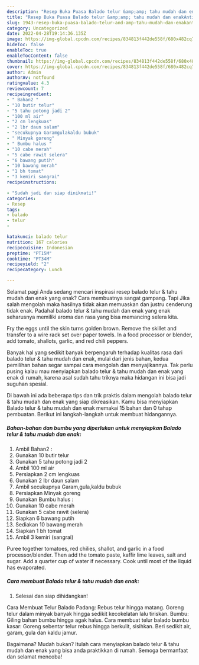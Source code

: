 ```yaml
---
description: "Resep Buka Puasa Balado telur &amp;amp; tahu mudah dan enakAnti Ribet"
title: "Resep Buka Puasa Balado telur &amp;amp; tahu mudah dan enakAnti Ribet"
slug: 1943-resep-buka-puasa-balado-telur-and-amp-tahu-mudah-dan-enakanti-ribet
category: Uncategorized
date: 2022-04-28T19:14:36.135Z
image: https://img-global.cpcdn.com/recipes/834813f442de558f/680x482cq70/balado-telur-tahu-mudah-dan-enak-foto-resep-utama.jpg
hideToc: false
enableToc: true
enableTocContent: false
thumbnail: https://img-global.cpcdn.com/recipes/834813f442de558f/680x482cq70/balado-telur-tahu-mudah-dan-enak-foto-resep-utama.jpg
cover: https://img-global.cpcdn.com/recipes/834813f442de558f/680x482cq70/balado-telur-tahu-mudah-dan-enak-foto-resep-utama.jpg
author: Admin
authorAv: notfound
ratingvalue: 4.3
reviewcount: 7
recipeingredient:
- " Bahan2 "
- "10 butir telur"
- "5 tahu potong jadi 2"
- "100 ml air"
- "2 cm lengkuas"
- "2 lbr daun salam"
- "secukupnya Garamgulakaldu bubuk"
- " Minyak goreng"
- " Bumbu halus "
- "10 cabe merah"
- "5 cabe rawit selera"
- "6 bawang putih"
- "10 bawang merah"
- "1 bh tomat"
- "3 kemiri sangrai"
recipeinstructions:

- "Sudah jadi dan siap dinikmati!"
categories:
- Resep
tags:
- balado
- telur
- 

katakunci: balado telur  
nutrition: 167 calories
recipecuisine: Indonesian
preptime: "PT15M"
cooktime: "PT34M"
recipeyield: "2"
recipecategory: Lunch

---
```



Selamat pagi Anda sedang mencari inspirasi resep balado telur &amp; tahu mudah dan enak yang enak? Cara membuatnya sangat gampang. Tapi Jika salah mengolah maka hasilnya tidak akan memuaskan dan justru cenderung tidak enak. Padahal balado telur &amp; tahu mudah dan enak yang enak seharusnya memiliki aroma dan rasa yang bisa memancing selera kita.


Fry the eggs until the skin turns golden brown. Remove the skillet and transfer to a wire rack set over paper towels. In a food processor or blender, add tomato, shallots, garlic, and red chili peppers.

Banyak hal yang sedikit banyak berpengaruh terhadap kualitas rasa dari balado telur &amp; tahu mudah dan enak, mulai dari jenis bahan, kedua pemilihan bahan segar sampai cara mengolah dan menyajikannya. Tak perlu pusing kalau mau menyiapkan balado telur &amp; tahu mudah dan enak yang enak di rumah, karena asal sudah tahu triknya maka hidangan ini bisa jadi suguhan spesial.


Di bawah ini ada beberapa tips dan trik praktis dalam mengolah balado telur &amp; tahu mudah dan enak yang siap dikreasikan. Kamu bisa menyiapkan Balado telur &amp; tahu mudah dan enak memakai 15 bahan dan 0 tahap pembuatan. Berikut ini langkah-langkah untuk membuat hidangannya.

<!--inarticleads1-->

##### Bahan-bahan dan bumbu yang diperlukan untuk menyiapkan Balado telur &amp; tahu mudah dan enak:

1. Ambil  Bahan2 :
1. Gunakan 10 butir telur
1. Gunakan 5 tahu potong jadi 2
1. Ambil 100 ml air
1. Persiapkan 2 cm lengkuas
1. Gunakan 2 lbr daun salam
1. Ambil secukupnya Garam,gula,kaldu bubuk
1. Persiapkan  Minyak goreng
1. Gunakan  Bumbu halus :
1. Gunakan 10 cabe merah
1. Gunakan 5 cabe rawit (selera)
1. Siapkan 6 bawang putih
1. Sediakan 10 bawang merah
1. Siapkan 1 bh tomat
1. Ambil 3 kemiri (sangrai)


Puree together tomatoes, red chilies, shallot, and garlic in a food processor/blender. Then add the tomato paste, kaffir lime leaves, salt and sugar. Add a quarter cup of water if necessary. Cook until most of the liquid has evaporated. 

<!--inarticleads2-->

##### Cara membuat Balado telur &amp; tahu mudah dan enak:


1. Selesai dan siap dihidangkan!

Cara Membuat Telur Balado Padang: Rebus telur hingga matang. Goreng telur dalam minyak banyak hingga sedikit kecokelatan lalu tiriskan. Bumbu: Giling bahan bumbu hingga agak halus. Cara membuat telur balado bumbu kasar: Goreng sebentar telur rebus hingga berkulit, sisihkan. Beri sedikit air, garam, gula dan kaldu jamur. 

Bagaimana? Mudah bukan? Itulah cara menyiapkan balado telur &amp; tahu mudah dan enak yang bisa anda praktikkan di rumah. Semoga bermanfaat dan selamat mencoba!
